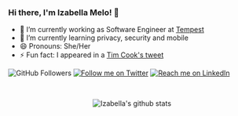 ### Hi there, I'm Izabella Melo! 👋

- 🔭 I’m currently working as Software Engineer at [Tempest](https://www.tempest.com.br/)
- 🌱 I’m currently learning privacy, security and mobile
- 😄 Pronouns: She/Her
- ⚡ Fun fact: I appeared in a [Tim Cook's tweet](https://twitter.com/tim_cook/status/1135700113404260352)

![GitHub Followers](https://img.shields.io/github/followers/izmcm?style=social) [![Follow me on Twitter](https://img.shields.io/twitter/follow/izmcm?style=social)](https://twitter.com/izmcm) [![Reach me on LinkedIn](https://img.shields.io/badge/LinkedIn--_.svg?style=social&logo=linkedin&link=http:///www.linkedin.com/in/izabellacmelo/)](https://www.linkedin.com/in/izabellacmelo/)


<br/>

<p align="center">
  <img src="https://github-readme-stats.vercel.app/api?username=izmcm&show_icons=true&theme=dracula" alt="Izabella's github stats" />
</p>

<br/>
